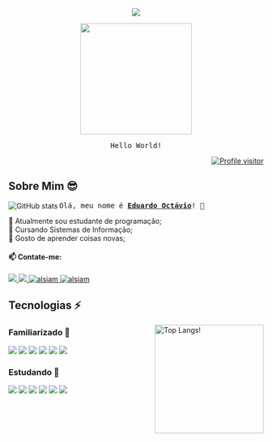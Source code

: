 <!--Header-->
<div align = center> 
  <p>
    <img src="https://capsule-render.vercel.app/api?type=waving&color=0:ff5e84,50:6f61c0,100:08ffc8&height=100&section=header"/>
  </p>

  <p>
    <img src = "https://github.com/EdOc-PS/EdOc-PS/assets/94386792/f2c9ebbf-f287-4b48-87f0-e4eb4952cf96" height=220>
  </p>
    <p>
    <samp>Hello World!</samp>
  </p>
</div>
<div align="right">
<a href="https://komarev.com/ghpvc/?username=edoc-ps">
  <img src="https://komarev.com/ghpvc/?username=edoc-ps&label=Visitantes&color=0EA293&style=for-the-badge" alt="Profile visitor"/>
</a>
</div>

## Sobre Mim 😎 

  <img align=left src="https://github-readme-stats.vercel.app/api?username=EdOc-PS&show_icons=true&theme=panda&&rank_icon=github&border_radius=0&bg_color=181818,2a2a3c,494d5e" alt="GitHub stats">
 
  <samp> Olá, meu nome é <b><a href="https://eduardo-octavio.vercel.app">Eduardo Octávio</a></b>! 👋</samp> 
  
   <div> 
     🤖 Atualmente sou estudante de programação;
   </div>
   <div> 
     🏫 Cursando Sistemas de Informação;
    </div>
    <div> 
     🌱 Gosto de aprender coisas novas;
    </div>
    <div>   
      
  #### 📫 Contate-me: 
  </div>
   <div> 
    <a href="https://instagram.com/eduuard_oc" target="_blank">
      <img src="https://img.shields.io/badge/Instagram-fe4164?style=for-the-badge&logo=instagram&logoColor=white"/>
    </a> 
    <a href="https://wa.me/5531983175944" target="_blank">
      <img src="https://img.shields.io/badge/Whatsapp-128c7e?style=for-the-badge&logo=Whatsapp&logoColor=white" />
    </a>
    <a href="https://linkedin.com/in/eduardo-octávio-284066259" target="_blank">
      <img src="https://img.shields.io/badge/LinkedIn-279EFF?style=for-the-badge&logo=linkedin&logoColor=white" alt="alsiam"/>
    </a>
    <a href="mailto:eeuardoprofissional@gmail.com" target="_blank">
      <img src="https://img.shields.io/badge/gmail-F14336?style=for-the-badge&logo=gmail&logoColor=white" alt="alsiam"/>
    </a>

## Tecnologias ⚡
  <img align=right height=215 src = "https://github-readme-stats.vercel.app/api/top-langs/?username=EdOc-PS&layout=compact&theme=panda&border_radius=0&bg_color=181818,2a2a3c,494d5e" alt="Top Langs!"> 

  ### Familiarizado 🤠
  <div>
    <img src= "https://img.shields.io/badge/html5-E34C26?style=for-the-badge&labelColor=white&logo=html5&logoColor=E34C26" />
    <img src= "https://img.shields.io/badge/css3-264DE4?style=for-the-badge&labelColor=white&logo=css3&logoColor=264DE4" />
    <img src="https://img.shields.io/badge/Javascript-F7DF1E?style=for-the-badge&labelColor=black&logo=javascript&logoColor=F7DF1E" />
    <img src= "https://img.shields.io/badge/java-E36414?style=for-the-badge&labelColor=white&logo=openjdk&logoColor=E36414" />
    <img src= "https://img.shields.io/badge/Angular-B6002C?style=for-the-badge&labelColor=DD0031&logo=angular&logoColor=white" />
    <img src= "https://img.shields.io/badge/Typescript-3178C6?style=for-the-badge&labelColor=white&logo=typescript&logoColor=3178C6" />
   
  
  ### Estudando 🤔
  <img src= "https://img.shields.io/badge/Csharp-239120?style=for-the-badge&labelColor=white&logo=csharp&logoColor=239120" />
  <img src= "https://img.shields.io/badge/mysql-0000FF?style=for-the-badge&labelColor=white&logo=mysql&logoColor=0000FF" />
  <img src= "https://img.shields.io/badge/php-474A8A?style=for-the-badge&labelColor=white&logo=php&logoColor=474A8A" />
  <img src= "https://img.shields.io/badge/unity-black?style=for-the-badge&labelColor=white&logo=unity&logoColor=black" />
  <img src= "https://img.shields.io/badge/React-191B21?style=for-the-badge&labelColor=23272F&logo=react&logoColor=58C4DC" />
  <img src= "https://img.shields.io/badge/Python-white?style=for-the-badge&labelColor=4584B6&logo=python&logoColor=FFDE57" />
  </div>
</div>

<!--

a67348 - 775a8c - 316c74

**EdOc-PS/EdOc-PS** is a ✨ _special_ ✨ repository because its `README.md` (this file) appears on your GitHub profile.

Here are some ideas to get you started:

- 🔭 I’m currently working on ...
- 🌱 I’m currently learning ...
- 👯 I’m looking to collaborate on ...
- 🤔 I’m looking for help with ...
- 💬 Ask me about ...
- 📫 How to reach me: ...
- 😄 Pronouns: ...
- ⚡ Fun fact: ...

-->
